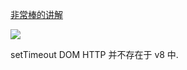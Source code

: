 [非常棒的讲解](https://www.youtube.com/watch?v=8aGhZQkoFbQ)

![](https://raw.githubusercontent.com/zgw0/blog/master/imgs/eventloop.png)

setTimeout DOM HTTP 并不存在于 v8 中.
